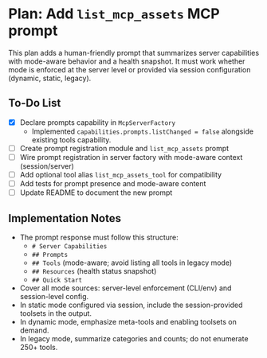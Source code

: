 # Plan: Add `list_mcp_assets` MCP prompt

This plan adds a human-friendly prompt that summarizes server capabilities with mode-aware behavior and a health snapshot. It must work whether mode is enforced at the server level or provided via session configuration (dynamic, static, legacy).

## To-Do List

- [x] Declare prompts capability in `McpServerFactory`
  - Implemented `capabilities.prompts.listChanged = false` alongside existing tools capability.
- [ ] Create prompt registration module and `list_mcp_assets` prompt
- [ ] Wire prompt registration in server factory with mode-aware context (session/server)
- [ ] Add optional tool alias `list_mcp_assets_tool` for compatibility
- [ ] Add tests for prompt presence and mode-aware content
- [ ] Update README to document the new prompt

## Implementation Notes

- The prompt response must follow this structure:
  - `# Server Capabilities`
  - `## Prompts`
  - `## Tools` (mode-aware; avoid listing all tools in legacy mode)
  - `## Resources` (health status snapshot)
  - `## Quick Start`
- Cover all mode sources: server-level enforcement (CLI/env) and session-level config.
- In static mode configured via session, include the session-provided toolsets in the output.
- In dynamic mode, emphasize meta-tools and enabling toolsets on demand.
- In legacy mode, summarize categories and counts; do not enumerate 250+ tools.


